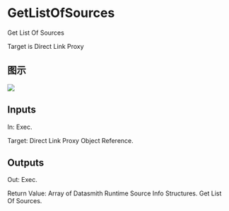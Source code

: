 # GetListOfSources

Get List Of Sources

Target is Direct Link Proxy

## 图示

![]($-20221218-18430227.png)

## Inputs

In: Exec.

Target: Direct Link Proxy Object Reference.  

## Outputs

Out: Exec.

Return Value: Array of Datasmith Runtime Source Info Structures. Get List Of Sources.

